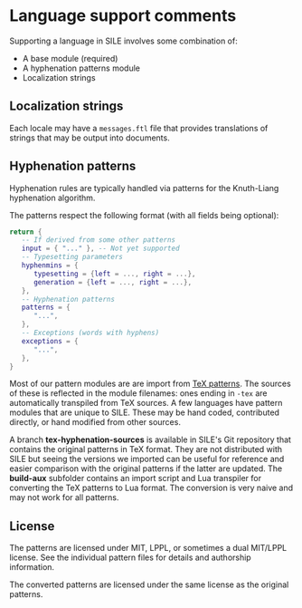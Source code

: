 # Language support comments

Supporting a language in SILE involves some combination of:

* A base module (required)
* A hyphenation patterns module
* Localization strings

## Localization strings

Each locale may have a `messages.ftl` file that provides translations of strings that may be output into documents.

## Hyphenation patterns

Hyphenation rules are typically handled via patterns for the Knuth-Liang hyphenation algorithm.

The patterns respect the following format (with all fields being optional):

```lua
return {
   -- If derived from some other patterns
   input = { "..." }, -- Not yet supported
   -- Typesetting parameters
   hyphenmins = {
      typesetting = {left = ..., right = ...},
      generation = {left = ..., right = ...},
   },
   -- Hyphenation patterns
   patterns = {
      "...",
   },
   -- Exceptions (words with hyphens)
   exceptions = {
      "...",
   },
}
```

Most of our pattern modules are are import from [TeX patterns](https://github.com/hyphenation/tex-hyphen).
The sources of these is reflected in the module filenames: ones ending in `-tex` are automatically transpiled from TeX sources.
A few languages have pattern modules that are unique to SILE.
These may be hand coded, contributed directly, or hand modified from other sources.

A branch **tex-hyphenation-sources** is available in SILE's Git repository that contains the original patterns in TeX format.
They are not distributed with SILE but seeing the versions we imported can be useful for reference and easier comparison with the original patterns if the latter are updated.
The **build-aux** subfolder contains an import script and Lua transpiler for converting the TeX patterns to Lua format.
The conversion is very naive and may not work for all patterns.

## License

The patterns are licensed under MIT, LPPL, or sometimes a dual MIT/LPPL license.
See the individual pattern files for details and authorship information.

The converted patterns are licensed under the same license as the original patterns.
